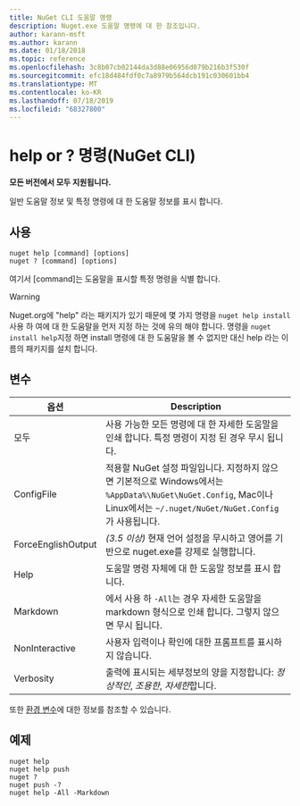 ```yaml
---
title: NuGet CLI 도움말 명령
description: Nuget.exe 도움말 명령에 대 한 참조입니다.
author: karann-msft
ms.author: karann
ms.date: 01/18/2018
ms.topic: reference
ms.openlocfilehash: 3c8b07cb02144da3d88e06956d079b216b3f530f
ms.sourcegitcommit: efc18d484fdf0c7a8979b564dcb191c030601bb4
ms.translationtype: MT
ms.contentlocale: ko-KR
ms.lasthandoff: 07/18/2019
ms.locfileid: "68327800"
---
```

# <a name="help-or--command-nuget-cli"></a>help or ? 명령(NuGet CLI)

**모든 버전에서 모두 지원됩니다.**

일반 도움말 정보 및 특정 명령에 대 한 도움말 정보를 표시 합니다.

## <a name="usage"></a>사용

```cli
nuget help [command] [options]
nuget ? [command] [options]
```

여기서 [command]는 도움말을 표시할 특정 명령을 식별 합니다.

> [!Warning]
> Nuget.org에 "help" 라는 패키지가 있기 때문에 몇 가지 명령을 `nuget help install`사용 하 여에 대 한 도움말을 먼저 지정 하는 것에 유의 해야 합니다. 명령을 `nuget install help`지정 하면 install 명령에 대 한 도움말을 볼 수 없지만 대신 help 라는 이름의 패키지를 설치 합니다.

## <a name="options"></a>변수

| 옵션 | Description |
| --- | --- |
| 모두 | 사용 가능한 모든 명령에 대 한 자세한 도움말을 인쇄 합니다. 특정 명령이 지정 된 경우 무시 됩니다. |
| ConfigFile | 적용할 NuGet 설정 파일입니다. 지정하지 않으면 기본적으로 Windows에서는 `%AppData%\NuGet\NuGet.Config`, Mac이나 Linux에서는 `~/.nuget/NuGet/NuGet.Config`가 사용됩니다.|
| ForceEnglishOutput | *(3.5 이상)*  현재 언어 설정을 무시하고 영어를 기반으로 nuget.exe를 강제로 실행합니다. |
| Help | 도움말 명령 자체에 대 한 도움말 정보를 표시 합니다. |
| Markdown | 에서 사용 하 `-All`는 경우 자세한 도움말을 markdown 형식으로 인쇄 합니다. 그렇지 않으면 무시 됩니다. |
| NonInteractive | 사용자 입력이나 확인에 대한 프롬프트를 표시하지 않습니다. |
| Verbosity | 출력에 표시되는 세부정보의 양을 지정합니다: *정상적인*, *조용한*, *자세한*합니다. |

또한 [환경 변수](cli-ref-environment-variables.md)에 대한 정보를 참조할 수 있습니다.

## <a name="examples"></a>예제

```cli
nuget help
nuget help push
nuget ?
nuget push -?
nuget help -All -Markdown
```

